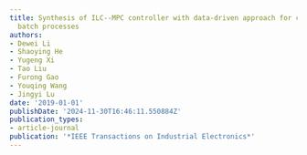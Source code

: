 ```yaml
---
title: Synthesis of ILC--MPC controller with data-driven approach for constrained
  batch processes
authors:
- Dewei Li
- Shaoying He
- Yugeng Xi
- Tao Liu
- Furong Gao
- Youqing Wang
- Jingyi Lu
date: '2019-01-01'
publishDate: '2024-11-30T16:46:11.550884Z'
publication_types:
- article-journal
publication: '*IEEE Transactions on Industrial Electronics*'
---
```


